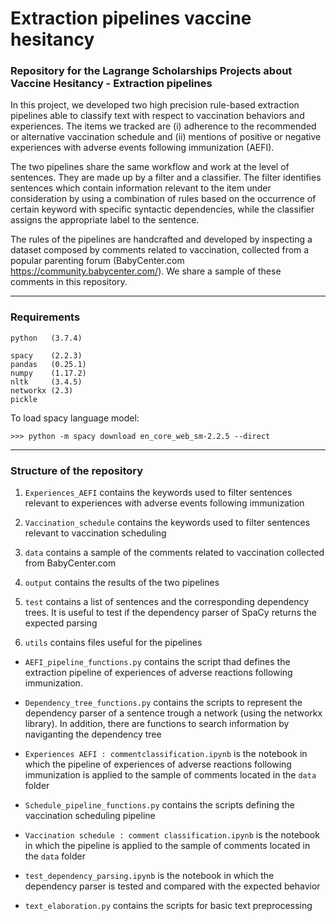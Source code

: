 # Extraction pipelines vaccine hesitancy
### Repository for the Lagrange Scholarships Projects about Vaccine Hesitancy - Extraction pipelines  

In this project, we developed two high precision rule-based extraction pipelines able to classify text with respect to vaccination behaviors and experiences. The items we tracked are (i) adherence to the recommended or alternative vaccination schedule and (ii) mentions of positive or negative experiences with adverse events following immunization (AEFI).  

The two pipelines share the same workflow and work at the level of sentences. They are made up by a filter and a classifier. The filter identifies sentences which contain information relevant to the item under consideration by using a combination of rules based on the occurrence of certain keyword with specific syntactic dependencies, while the classifier assigns the appropriate label to the sentence. 

The rules of the pipelines are handcrafted and developed by inspecting a dataset composed by comments related to vaccination, collected from a popular parenting forum (BabyCenter.com https://community.babycenter.com/). We share a sample of these comments in this repository.

__________________________
### Requirements

```
python   (3.7.4)

spacy    (2.2.3)
pandas   (0.25.1)
numpy    (1.17.2)
nltk     (3.4.5)
networkx (2.3)
pickle
```

To load spacy language model:
```
>>> python -m spacy download en_core_web_sm-2.2.5 --direct
```
__________________________

### Structure of the repository

1. ```Experiences_AEFI``` contains the keywords used to filter sentences relevant to experiences with adverse events following immunization

2. ```Vaccination_schedule``` contains the keywords used to filter sentences relevant to vaccination scheduling

3. ```data``` contains a sample of the comments related to vaccination collected from BabyCenter.com

4. ```output``` contains the results of the two pipelines

5. ```test``` contains a list of sentences and the corresponding dependency trees. It is useful to test if the dependency parser of SpaCy returns the expected parsing

6. ```utils``` contains files useful for the pipelines

* ```AEFI_pipeline_functions.py``` contains the script thad defines the extraction pipeline of experiences of adverse reactions following immunization.

* ```Dependency_tree_functions.py``` contains the scripts to represent the dependency parser of a sentence trough a network (using the networkx library). In addition, there are functions to search information by naviganting the dependency tree

* ```Experiences AEFI : commentclassification.ipynb``` is the notebook in which the pipeline of experiences of adverse reactions following immunization is applied to the sample of comments located in the ```data``` folder

* ```Schedule_pipeline_functions.py``` contains the scripts defining the vaccination scheduling pipeline

* ```Vaccination schedule : comment classification.ipynb``` is the notebook in which the pipeline is applied to the sample of comments located in the ```data``` folder

* ```test_dependency_parsing.ipynb``` is the notebook in which the dependency parser is tested and compared with the expected behavior

* ```text_elaboration.py``` contains the scripts for basic text preprocessing 
